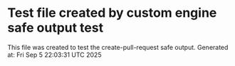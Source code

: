 # Test file created by custom engine safe output test
This file was created to test the create-pull-request safe output.
Generated at: Fri Sep  5 22:03:31 UTC 2025

